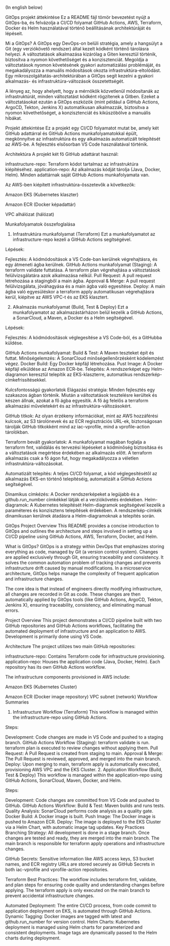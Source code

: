 (In english below)

GitOps projekt áttekintése
Ez a README fájl tömör bevezetést nyújt a GitOps-ba, és felvázolja a CI/CD folyamat GitHub Actions, AWS, Terraform, Docker és Helm használatával történő beállításának architektúráját és lépéseit.

Mi a GitOps?
A GitOps egy DevOps-on belüli stratégia, amely a hangsúlyt a Git (egy verziókövető rendszer) által kezelt kódként történő tárolásra helyezi. A változtatások alkalmazása kizárólag a Giten keresztül történik, biztosítva a nyomon követhetőséget és a konzisztenciát. Megoldja a változtatások nyomon követésének gyakori automatizálási problémáját, és megakadályozza a manuális módosítások okozta infrastruktúra-eltolódást. Egy mikroszolgáltatás-architektúrában a GitOps segít kezelni a gyakori alkalmazás- és infrastruktúra-változások összetettségét.

A lényeg az, hogy ahelyett, hogy a mérnökök közvetlenül módosítanák az infrastruktúrát, minden változtatást kódként rögzítenek a Gitben. Ezeket a változtatásokat ezután a GitOps eszközök (mint például a GitHub Actions, ArgoCD, Tekton, Jenkins X) automatikusan alkalmazzák, biztosítva a nyomon követhetőséget, a konzisztenciát és kiküszöbölve a manuális hibákat.

Projekt áttekintése
Ez a projekt egy CI/CD folyamatot mutat be, amely két GitHub adattárral és GitHub Actions munkafolyamatokkal épült, megkönnyítve az infrastruktúra és egy alkalmazás automatizált telepítését az AWS-be. A fejlesztés elsősorban VS Code használatával történik.

Architektúra
A projekt két fő GitHub adattárat használ:

infrastructure-repo: Terraform kódot tartalmaz az infrastruktúra kiépítéséhez.
application-repo: Az alkalmazás kódját tárolja (Java, Docker, Helm).
Minden adattárnak saját GitHub Actions munkafolyamata van.

Az AWS-ben kiépített infrastruktúra-összetevők a következők:

Amazon EKS (Kubernetes klaszter)

Amazon ECR (Docker képadattár)

VPC alhálózat (hálózat)

Munkafolyamatok összefoglalása
1. Infrastruktúra munkafolyamat (Terraform)
Ezt a munkafolyamatot az infrastructure-repo kezeli a GitHub Actions segítségével.

Lépések:

Fejlesztés: A kódmódosítások a VS Code-ban kerülnek végrehajtásra, és egy átmeneti ágba kerülnek. GitHub Actions munkafolyamat (Staging):
A terraform validate futtatása.
A terraform plan végrehajtása a változtatások felülvizsgálatára azok alkalmazása nélkül.
Pull Request: A pull request létrehozása a stagingből a main ágba.
Approval & Merge: A pull request felülvizsgálata, jóváhagyása és a main ágba való egyesítése.
Deploy: A main ágba való egyesüléskor a terraform apply automatikusan végrehajtásra kerül, kiépítve az AWS VPC-t és az EKS klasztert.

2. Alkalmazás munkafolyamat (Build, Test & Deploy)
Ezt a munkafolyamatot az alkalmazástárházon belül kezelik a GitHub Actions, a SonarCloud, a Maven, a Docker és a Helm segítségével.

Lépések:

Fejlesztés: A kódmódosítások véglegesítése a VS Code-ból, és a GitHubba küldése.

GitHub Actions munkafolyamat:
Build & Test: A Maven teszteket épít és futtat.
Minőségelemzés: A SonarCloud minőségellenőrzésként kódelemzést végez.
Docker Build: Egy Docker képfájl létrehozása.
Pust Image: A Docker képfájl elküldése az Amazon ECR-be.
Telepítés: A rendszerképet egy Helm-diagramon keresztül telepítik az EKS-klaszterre, automatikus rendszerkép-címkefrissítésekkel.

Kulcsfontosságú gyakorlatok
Elágazási stratégia: Minden fejlesztés egy szakaszos ágban történik. Miután a változtatások tesztelésre kerültek és készen állnak, azokat a fő ágba egyesítik. A fő ág felelős a terraform alkalmazási műveletekért és az infrastruktúra-változásokért.

GitHub titkok: Az olyan érzékeny információkat, mint az AWS hozzáférési kulcsok, az S3 tárolónevek és az ECR regisztrációs URL-ek, biztonságosan tárolják GitHub titkokként mind az iac-vprofile, mind a vprofile-action tárolókban.

Terraform bevált gyakorlatok: A munkafolyamat magában foglalja a terraform fmt, validálás és tervezési lépéseket a kódminőség biztosítása és a változtatások megértése érdekében az alkalmazás előtt. A terraform alkalmazás csak a fő ágon fut, hogy megakadályozza a véletlen infrastruktúra-változásokat.

Automatizált telepítés: A teljes CI/CD folyamat, a kód véglegesítésétől az alkalmazás EKS-en történő telepítéséig, automatizált a GitHub Actions segítségével.

Dinamikus címkézés: A Docker rendszerképeket a legújabb és a github.run_number címkékkel látják el a verziókövetés érdekében. Helm-diagramok: A Kubernetes telepítését Helm-diagramok segítségével kezelik a paraméteres és konzisztens telepítések érdekében. A rendszerkép-címkék dinamikusan kerülnek átadásra a Helm-diagramoknak a telepítés során.

GitOps Project Overview
This README provides a concise introduction to GitOps and outlines the architecture and steps involved in setting up a CI/CD pipeline using GitHub Actions, AWS, Terraform, Docker, and Helm.

What is GitOps?
GitOps is a strategy within DevOps that emphasizes storing everything as code, managed by Git (a version control system). Changes are applied exclusively through Git, ensuring traceability and consistency. It solves the common automation problem of tracking changes and prevents infrastructure drift caused by manual modifications. In a microservice architecture, GitOps helps manage the complexity of frequent application and infrastructure changes.

The core idea is that instead of engineers directly modifying infrastructure, all changes are recorded in Git as code. These changes are then automatically applied by GitOps tools (like GitHub Actions, ArgoCD, Tekton, Jenkins X), ensuring traceability, consistency, and eliminating manual errors.

Project Overview
This project demonstrates a CI/CD pipeline built with two GitHub repositories and GitHub Actions workflows, facilitating the automated deployment of infrastructure and an application to AWS. Development is primarily done using VS Code.

Architecture
The project utilizes two main GitHub repositories:

infrastructure-repo: Contains Terraform code for infrastructure provisioning.
application-repo: Houses the application code (Java, Docker, Helm).
Each repository has its own GitHub Actions workflow.

The infrastructure components provisioned in AWS include:

Amazon EKS (Kubernetes Cluster) 

Amazon ECR (Docker image repository) 
VPC subnet (network) 
Workflow Summaries
1. Infrastructure Workflow (Terraform)
This workflow is managed within the infrastructure-repo using GitHub Actions.

Steps:

Development: Code changes are made in VS Code and pushed to a staging branch.
GitHub Actions Workflow (Staging):
terraform validate is run.
terraform plan is executed to review changes without applying them.
Pull Request: A Pull Request is created from staging to main.
Approval & Merge: The Pull Request is reviewed, approved, and merged into the main branch.
Deploy: Upon merging to main, terraform apply is automatically executed, provisioning AWS VPC and the EKS Cluster.
2. Application Workflow (Build, Test & Deploy)
This workflow is managed within the application-repo using GitHub Actions, SonarCloud, Maven, Docker, and Helm.

Steps:

Development: Code changes are committed from VS Code and pushed to GitHub.
GitHub Actions Workflow:
Build & Test: Maven builds and runs tests.
Quality Analysis: SonarCloud performs code analysis as a quality gate.
Docker Build: A Docker image is built.
Push Image: The Docker image is pushed to Amazon ECR.
Deploy: The image is deployed to the EKS Cluster via a Helm Chart, with automatic image tag updates.
Key Practices
Branching Strategy: All development is done in a stage branch. Once changes are tested and ready, they are merged into the main branch. The main branch is responsible for terraform apply operations and infrastructure changes.

GitHub Secrets: Sensitive information like AWS access keys, S3 bucket names, and ECR registry URLs are stored securely as GitHub Secrets in both iac-vprofile and vprofile-action repositories.

Terraform Best Practices: The workflow includes terraform fmt, validate, and plan steps for ensuring code quality and understanding changes before applying. The terraform apply is only executed on the main branch to prevent accidental infrastructure changes.

Automated Deployment: The entire CI/CD process, from code commit to application deployment on EKS, is automated through GitHub Actions.
Dynamic Tagging: Docker images are tagged with latest and github.run_number for version control.
Helm Charts: Kubernetes deployment is managed using Helm charts for parameterized and consistent deployments. Image tags are dynamically passed to the Helm charts during deployment.
